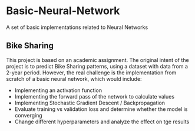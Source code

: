 # Basic-Neural-Network
A set of basic implementations related to Neural Networks

## Bike Sharing
This project is based on an academic assignment. The original intent of the project is to predict Bike Sharing patterns, using a dataset with data from a 2-year period. However, the real challenge is the implementation from scratch of a basic neural network, which would include:
* Implementing an activation function
* Implementing the forward pass of the network to calculate values
* Implementing Stochastic Gradient Descent / Backpropagation
* Evaluate training vs validation loss and determine whether the model is converging
* Change different hyperparameters and analyze the effect on tge results
